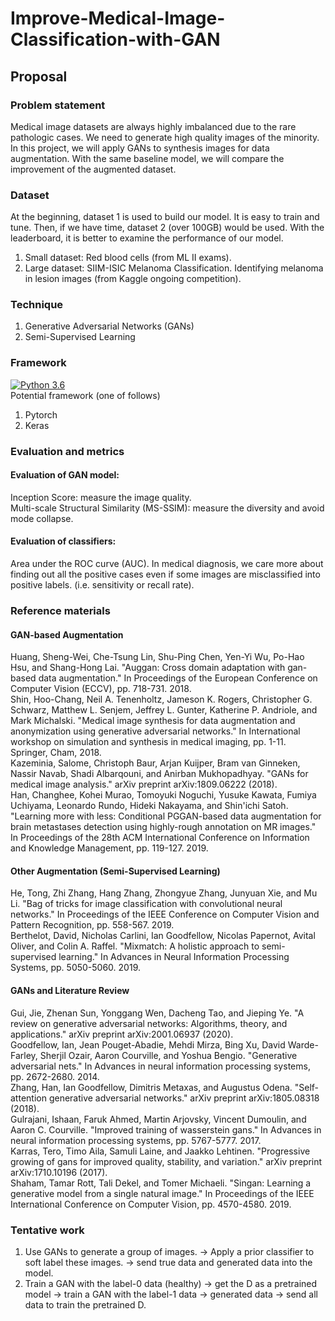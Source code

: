 # Improve-Medical-Image-Classification-with-GAN
## Proposal
### Problem statement
Medical image datasets are always highly imbalanced due to the rare pathologic cases. We need to generate high quality images of the minority. In this project, we will apply GANs to synthesis images for data augmentation. With the same baseline model, we will compare the improvement of the augmented dataset.
### Dataset
At the beginning, dataset 1 is used to build our model. It is easy to train and tune. Then, if we have time, dataset 2 (over 100GB) would be used. With the leaderboard, it is better to examine the performance of our model.  
1) Small dataset: Red blood cells (from ML II exams).  
2) Large dataset: SIIM-ISIC Melanoma Classification. Identifying melanoma in lesion images (from Kaggle ongoing competition).  
### Technique
1) Generative Adversarial Networks (GANs)  
2) Semi-Supervised Learning
### Framework
[![Python 3.6](https://img.shields.io/badge/Python-3.7-blue.svg)](#)  
Potential framework (one of follows)
1) Pytorch
2) Keras
### Evaluation and metrics
#### Evaluation of GAN model: 
Inception Score: measure the image quality.  
Multi-scale Structural Similarity (MS-SSIM): measure the diversity and avoid mode collapse.  
#### Evaluation of classifiers: 
Area under the ROC curve (AUC). In medical diagnosis, we care more about finding out all the positive cases even if some images are misclassified into positive labels. (i.e. sensitivity or recall rate).  
### Reference materials
#### GAN-based Augmentation
Huang, Sheng-Wei, Che-Tsung Lin, Shu-Ping Chen, Yen-Yi Wu, Po-Hao Hsu, and Shang-Hong Lai. "Auggan: Cross domain adaptation with gan-based data augmentation." In Proceedings of the European Conference on Computer Vision (ECCV), pp. 718-731. 2018.  
Shin, Hoo-Chang, Neil A. Tenenholtz, Jameson K. Rogers, Christopher G. Schwarz, Matthew L. Senjem, Jeffrey L. Gunter, Katherine P. Andriole, and Mark Michalski. "Medical image synthesis for data augmentation and anonymization using generative adversarial networks." In International workshop on simulation and synthesis in medical imaging, pp. 1-11. Springer, Cham, 2018.  
Kazeminia, Salome, Christoph Baur, Arjan Kuijper, Bram van Ginneken, Nassir Navab, Shadi Albarqouni, and Anirban Mukhopadhyay. "GANs for medical image analysis." arXiv preprint arXiv:1809.06222 (2018).  
Han, Changhee, Kohei Murao, Tomoyuki Noguchi, Yusuke Kawata, Fumiya Uchiyama, Leonardo Rundo, Hideki Nakayama, and Shin'ichi Satoh. "Learning more with less: Conditional PGGAN-based data augmentation for brain metastases detection using highly-rough annotation on MR images." In Proceedings of the 28th ACM International Conference on Information and Knowledge Management, pp. 119-127. 2019.  
#### Other Augmentation (Semi-Supervised Learning)
He, Tong, Zhi Zhang, Hang Zhang, Zhongyue Zhang, Junyuan Xie, and Mu Li. "Bag of tricks for image classification with convolutional neural networks." In Proceedings of the IEEE Conference on Computer Vision and Pattern Recognition, pp. 558-567. 2019.  
Berthelot, David, Nicholas Carlini, Ian Goodfellow, Nicolas Papernot, Avital Oliver, and Colin A. Raffel. "Mixmatch: A holistic approach to semi-supervised learning." In Advances in Neural Information Processing Systems, pp. 5050-5060. 2019.  
#### GANs and Literature Review
Gui, Jie, Zhenan Sun, Yonggang Wen, Dacheng Tao, and Jieping Ye. "A review on generative adversarial networks: Algorithms, theory, and applications." arXiv preprint arXiv:2001.06937 (2020).  
Goodfellow, Ian, Jean Pouget-Abadie, Mehdi Mirza, Bing Xu, David Warde-Farley, Sherjil Ozair, Aaron Courville, and Yoshua Bengio. "Generative adversarial nets." In Advances in neural information processing systems, pp. 2672-2680. 2014.  
Zhang, Han, Ian Goodfellow, Dimitris Metaxas, and Augustus Odena. "Self-attention generative adversarial networks." arXiv preprint arXiv:1805.08318 (2018).  
Gulrajani, Ishaan, Faruk Ahmed, Martin Arjovsky, Vincent Dumoulin, and Aaron C. Courville. "Improved training of wasserstein gans." In Advances in neural information processing systems, pp. 5767-5777. 2017.  
Karras, Tero, Timo Aila, Samuli Laine, and Jaakko Lehtinen. "Progressive growing of gans for improved quality, stability, and variation." arXiv preprint arXiv:1710.10196 (2017).  
Shaham, Tamar Rott, Tali Dekel, and Tomer Michaeli. "Singan: Learning a generative model from a single natural image." In Proceedings of the IEEE International Conference on Computer Vision, pp. 4570-4580. 2019.  
### Tentative work
1) Use GANs to generate a group of images. -> Apply a prior classifier to soft label these images. -> send true data and generated data into the model.  
2) Train a GAN with the label-0 data (healthy) -> get the D as a pretrained model -> train a GAN with the label-1 data -> generated data -> send all data to train the pretrained D.  
